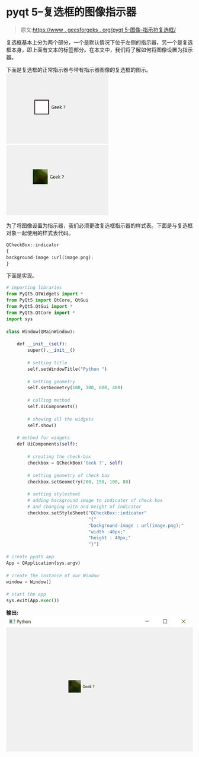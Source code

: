 # pyqt 5–复选框的图像指示器

> 原文:[https://www . geesforgeks . org/pyqt 5-图像-指示符复选框/](https://www.geeksforgeeks.org/pyqt5-image-indicator-of-check-box/)

复选框基本上分为两个部分，一个是默认情况下位于左侧的指示器，另一个是复选框本身，即上面有文本的标签部分。在本文中，我们将了解如何将图像设置为指示器。

下面是复选框的正常指示器与带有指示器图像的复选框的图示。
![](img/f702cc721e6b14adc6fb8e14cb4d2e34.png) ![](img/4997d50f93e70fc758f6fe090ccbb508.png)

为了将图像设置为指示器，我们必须更改复选框指示器的样式表。下面是与复选框对象一起使用的样式表代码。

```py
QCheckBox::indicator
{
background-image :url(image.png);
}

```

下面是实现。

```py
# importing libraries
from PyQt5.QtWidgets import * 
from PyQt5 import QtCore, QtGui
from PyQt5.QtGui import * 
from PyQt5.QtCore import * 
import sys

class Window(QMainWindow):

    def __init__(self):
        super().__init__()

        # setting title
        self.setWindowTitle("Python ")

        # setting geometry
        self.setGeometry(100, 100, 600, 400)

        # calling method
        self.UiComponents()

        # showing all the widgets
        self.show()

    # method for widgets
    def UiComponents(self):

        # creating the check-box
        checkbox = QCheckBox('Geek ?', self)

        # setting geometry of check box
        checkbox.setGeometry(200, 150, 100, 80)

        # setting stylesheet
        # adding background image to indicator of check box 
        # and changing with and height of indicator
        checkbox.setStyleSheet("QCheckBox::indicator"
                               "{"
                               "background-image : url(image.png);"
                               "width :40px;"
                               "height : 40px;"
                               "}")

# create pyqt5 app
App = QApplication(sys.argv)

# create the instance of our Window
window = Window()

# start the app
sys.exit(App.exec())
```

**输出:**
![](img/cb3364e67d5f82e70beba1ccedfa23d7.png)